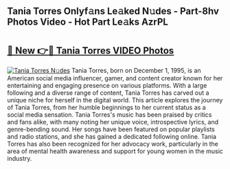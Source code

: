 ## Tania Torres Onlyf𝚊ns Le𝚊ked N𝚞des - Part-8hv Photos Video - Hot Part Le𝚊ks AzrPL

# <h2><a href="http://ab18605.deff.icu/?id=Tania+Torres">🔗 New 👉🔴 Tania Torres VIDEO Photos</a></h2>

[![Tania Torres N𝚞des](https://i.imgur.com/rIISA9y.gif)](http://ab18605.deff.icu/?id=Tania+Torres)
Tania Torres, born on December 1, 1995, is an American social media influencer, gamer, and content creator known for her entertaining and engaging presence on various platforms. With a large following and a diverse range of content, Tania Torres has carved out a unique niche for herself in the digital world. This article explores the journey of Tania Torres, from her humble beginnings to her current status as a social media sensation. Tania Torres's music has been praised by critics and fans alike, with many noting her unique voice, introspective lyrics, and genre-bending sound. Her songs have been featured on popular playlists and radio stations, and she has gained a dedicated following online. Tania Torres has also been recognized for her advocacy work, particularly in the area of mental health awareness and support for young women in the music industry.
